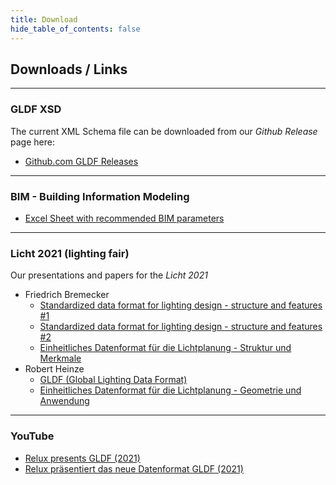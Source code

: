 ```yaml
---
title: Download
hide_table_of_contents: false
---
```


## Downloads / Links

---

### GLDF XSD

The current XML Schema file can be downloaded from our _Github Release_ page here:

- [Github.com GLDF Releases](https://github.com/globallightingdata/gldf/releases)

---

### BIM - Building Information Modeling

- [Excel Sheet with recommended BIM parameters](https://github.com/globallightingdata/files/raw/master/bim/bim_properties.xlsx)

---

### Licht 2021 (lighting fair)

Our presentations and papers for the _Licht 2021_

- Friedrich Bremecker
  - [Standardized data format for lighting design - structure and features #1](https://github.com/globallightingdata/files/blob/master/2021_licht_lightfair/licht2021_paper_friedrich_bremecker_en.pdf)
  - [Standardized data format for lighting design - structure and features #2](https://github.com/globallightingdata/files/blob/master/2021_licht_lightfair/licht2021_webinar_friedrich_bremecker.pdf)
  - [Einheitliches Datenformat für die Lichtplanung - Struktur und Merkmale](https://github.com/globallightingdata/files/blob/master/2021_licht_lightfair/licht2021_paper_friedrich_bremecker_de.pdf)
- Robert Heinze
  - [GLDF (Global Lighting Data Format)](https://github.com/globallightingdata/files/blob/master/2021_licht_lightfair/licht2021_paper_robert_heinze.pdf)
  - [Einheitliches Datenformat für die Lichtplanung - Geometrie und Anwendung](https://github.com/globallightingdata/files/blob/master/2021_licht_lightfair/licht2021_ppt_robert_heinze.pdf)

---

### YouTube

- [Relux presents GLDF (2021)](https://www.youtube.com/watch?v=ecbHqjwZCe0)
- [Relux präsentiert das neue Datenformat GLDF (2021)](https://www.youtube.com/watch?v=0xOOn1yQV1k)
